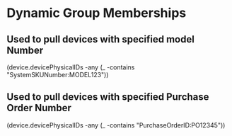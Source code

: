 # Dynamic Group Memberships

## Used to pull devices with specified model Number
(device.devicePhysicalIDs -any (_ -contains "SystemSKUNumber:MODEL123"))

## Used to pull devices with specified Purchase Order Number
(device.devicePhysicalIDs -any (_ -contains "PurchaseOrderID:PO12345"))

